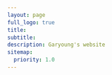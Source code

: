 ```yaml
---
layout: page
full_logo: true
title: 
subtitle:
description: Garyoung's website
sitemap:
  priority: 1.0
---
```


<html>
  <head>
    <style>
      .container {
        display: flex;
        align-items: left;
      }
      .image {
        max-width: 40%;
        height: auto;
      }
      .text {
        margin-left: 20px;
      }

      /* Add media query */
      @media (max-width: 767px) {
        .container {
          flex-direction: column;
        }
        .text {
          margin-left: 0;
          margin-top: 20px;
        }
         .image {
          max-width: 100%;
        }
      }
    </style>
  </head>
  <body>
    <div class="container">
      <img class="image" src="assets/img/headshot_lightgreen-03.png">
      <div class="text">
             <p>Hi 👋🏻 I am a PhD student working with Dr. <a class="link" href="Laval"><span class="wavy" data-content="Jorge Laval">Jorge Laval</span></a> at the <a href="GT">Georgia Institute of Technology</a> 🐝. </p>
              <p>My research focuses on <a href="#"><code>Traffic Flow</code></a>, <a href="#"><code>Self-driving</code></a>, <a href="#"><code>Car-following</code></a>, and <a href="#"><code>MFD</code></a>. A complete CV is available <a class="link" href="#"><span class= "dashed" data-content="here">here</span></a>. </p>
              <p> WIP with my website 🚧. </p>
          </div> 
    </div>
  </body>
</html>

<br>
<br>
<br>
<br> 


<html>
<h2> Education </h2>
<ul class="ul-edu fa-ul"> 
    <li>
      <i class="fa-li fas fa-carrot" style="color: #919191;"></i>
      <div class="description">
        <p class="course">Ph.D. in Civil and Environmental Engineering, (2021 ~ )</p>
        <p class="institution">Georgia Institute of Technology</p>
      </div>
    </li>

   <li>
      <i class="fa-li fa fa-graduation-cap" style="color: #919191;"></i>
      <div class="description">
        <p class="course">M.S. in Civil and Environmental Engineering, (2019 ~ 2021) </p>
        <p class="institution">Seoul National University, South Korea</p>
      </div>
    </li>
    <li>
      <i class="fa-li fa fa-graduation-cap" style="color: #919191;"></i>
      <div class="description">
        <p class="course">B.S. in Civil and Environmental Engineering, (2015 ~ 2019) </p>
        <p class="institution">Seoul National University, South Korea</p>
      </div>
    </li>
</ul>


</html>

<!-- Google tag (gtag.js) -->
<script async src="https://www.googletagmanager.com/gtag/js?id=G-Q76TKS2GKN"></script>
<script>
  window.dataLayer = window.dataLayer || [];
  function gtag(){dataLayer.push(arguments);}
  gtag('js', new Date());

  gtag('config', 'G-Q76TKS2GKN');
</script>

